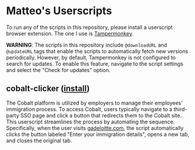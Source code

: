 # Matteo's Userscripts

To run any of the scripts in this repository, please install a userscript browser extension. The one I use is [Tampermonkey](https://chromewebstore.google.com/detail/dhdgffkkebhmkfjojejmpbldmpobfkfo). 

**WARNING**: The scripts in this repository include `@downloadURL` and `@updateURL` tags that enable the scripts to automatically fetch new versions periodically. However, by default, Tampermonkey is not configured to search for updates. To enable this feature, navigate to the script settings and select the "Check for updates" option.

## cobalt-clicker ([install](https://raw.githubusercontent.com/matteosandrin/userscripts/main/cobalt-clicker.user.js))

The Cobalt platform is utilized by employers to manage their employees' immigration process. To access Cobalt, users typically navigate to a third-party SSO page and click a button that redirects them to the Cobalt site. This userscript streamlines the process by automating the sequence. Specifically, when the user visits [gadeloitte.com](gadeloitte.com), the script automatically clicks the button labeled "Enter your immigration details", opens a new tab, and closes the original tab.
